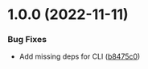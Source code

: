 # 1.0.0 (2022-11-11)


### Bug Fixes

* Add missing deps for CLI ([b8475c0](https://github.com/moepmoep12/poe-db/commit/b8475c0afe8293a8797dfca58f5a61e21cc203f5))
